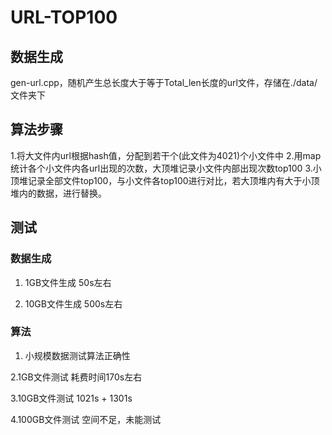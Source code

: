 # URL-TOP100
## **数据生成**
gen-url.cpp，随机产生总长度大于等于Total_len长度的url文件，存储在./data/文件夹下
## **算法步骤**
1.将大文件内url根据hash值，分配到若干个(此文件为4021)个小文件中
2.用map统计各个小文件内各url出现的次数，大顶堆记录小文件内部出现次数top100
3.小顶堆记录全部文件top100，与小文件各top100进行对比，若大顶堆内有大于小顶堆内的数据，进行替换。
## 测试
### 数据生成
1. 1GB文件生成 50s左右

2. 10GB文件生成 500s左右

### 算法
1. 小规模数据测试算法正确性

2.1GB文件测试  耗费时间170s左右

3.10GB文件测试 1021s + 1301s

4.100GB文件测试  空间不足，未能测试
